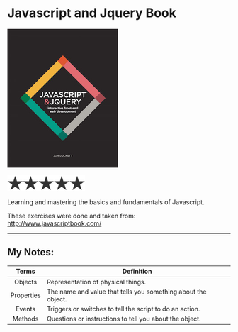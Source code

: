 # Javascript and Jquery Book 
![Javascript and Jquery](/javascript-book-cover.jpg)

![5/5](/star.png)![5/5](/star.png)![5/5](/star.png)![5/5](/star.png)![5/5](/star.png)

Learning and mastering the basics and fundamentals of Javascript. 

These exercises were done and taken from: http://www.javascriptbook.com/

___

My Notes:
---


| Terms  | Definition |
| :-------------: | ------------- |
| Objects | Representation of physical things. |
| Properties | The name and value that tells you something about the object. |
| Events | Triggers or switches to tell the script to do an action. |
| Methods | Questions or instructions to tell you about the object. |
